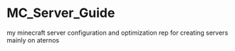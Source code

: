 # MC_Server_Guide
my minecraft server configuration and optimization rep for creating servers mainly on aternos
